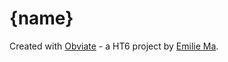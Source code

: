 # {name}
Created with [Obviate](https://github.com/kewbish/obviate) - a HT6 project by [Emilie Ma](https://github.com/kewbish).  